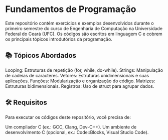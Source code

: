 # Fundamentos de Programação

Este repositório contém exercícios e exemplos desenvolvidos durante o primeiro semestre do curso de Engenharia de Computação na Universidade Federal do Ceará (UFC). Os códigos são escritos em linguagem C e cobrem os principais tópicos introdutórios da programação.

## 📚 Tópicos Abordados

Looping: Estruturas de repetição (for, while, do-while).
Strings: Manipulação de cadeias de caracteres.
Vetores: Estruturas unidimensionais e suas aplicações.
Funções: Modularização e organização do código.
Matrizes: Estruturas bidimensionais.
Registros: Uso de struct para agrupar dados.

## 🛠️ Requisitos

Para executar os códigos deste repositório, você precisa de:

Um compilador C (ex.: GCC, Clang, Dev-C++).
Um ambiente de desenvolvimento C (opcional, ex.: Code::Blocks, Visual Studio Code).
